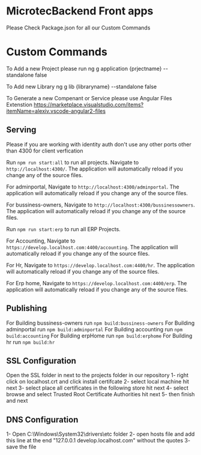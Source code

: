 # MicrotecBackend Front apps 

Please Check Package.json for all our Custom Commands

# Custom Commands
To Add a new Project please run
ng g application {prjectname} --standalone false

To Add new Library
ng g lib {libraryname} --standalone false

To Generate a new Compenant or Service please use 
Angular Files Extenstion
https://marketplace.visualstudio.com/items?itemName=alexiv.vscode-angular2-files

## Serving
Please if you are working with identity auth don't use any other ports other than 4300 for client verfication 

Run `npm run start:all` to run all projects. Navigate to `http://localhost:4300/`. The application will automatically reload if you change any of the source files.

For adminportal, Navigate to `http://localhost:4300/adminportal`. The application will automatically reload if you change any of the source files.

For bussiness-owners, Navigate to `http://localhost:4300/bussinessowners`. The application will automatically reload if you change any of the source files.

Run `npm run start:erp` to run all ERP Projects.

For Accounting, Navigate to `https://develop.localhost.com:4400/accounting`. The application will automatically reload if you change any of the source files.

For Hr, Navigate to `https://develop.localhost.com:4400/hr`. The application will automatically reload if you change any of the source files.

For Erp home, Navigate to `https://develop.localhost.com:4400/erp`. The application will automatically reload if you change any of the source files.



## Publishing
For Building bussiness-owners run `npm build:bussiness-owners`
For Building adminportal run `npm build:adminportal`
For Building accounting run `npm build:accounting`
For Building erpHome run `npm build:erphome`
For Building hr run `npm build:hr`

## SSL Configuration
Open the SSL folder in next to the projects folder in our repository
1- right click on localhost.crt and click install certifcate 
2- select local machine hit next
3- select place all certificates in the following store hit next
4- select browse and select Trusted Root Certificate Authorities hit next
5- then finish and next


## DNS Configuration
1- Open C:\Windows\System32\drivers\etc folder
2- open hosts file and add this line at the end "127.0.0.1 develop.localhost.com" without the quotes
3- save the file 
